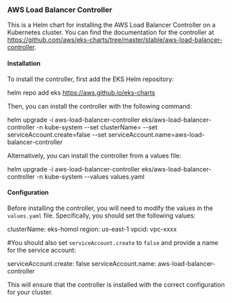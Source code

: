 ### AWS Load Balancer Controller

This is a Helm chart for installing the AWS Load Balancer Controller on a Kubernetes cluster. You can find the documentation for the controller at https://github.com/aws/eks-charts/tree/master/stable/aws-load-balancer-controller.

#### Installation

To install the controller, first add the EKS Helm repository:


helm repo add eks https://aws.github.io/eks-charts

Then, you can install the controller with the following command:


helm upgrade -i aws-load-balancer-controller eks/aws-load-balancer-controller -n kube-system --set clusterName=<k8s-cluster-name> --set serviceAccount.create=false --set serviceAccount.name=aws-load-balancer-controller

Alternatively, you can install the controller from a values file:


helm upgrade -i aws-load-balancer-controller eks/aws-load-balancer-controller -n kube-system --values values.yaml

#### Configuration

Before installing the controller, you will need to modify the values in the `values.yaml` file. Specifically, you should set the following values:


clusterName: eks-homol
region: us-east-1
vpcid: vpc-xxxx

#You should also set `serviceAccount.create` to `false` and provide a name for the service account:


serviceAccount.create: false
serviceAccount.name: aws-load-balancer-controller

This will ensure that the controller is installed with the correct configuration for your cluster.

